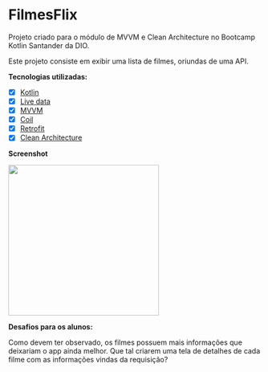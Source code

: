 # **FilmesFlix**

Projeto criado para o módulo de MVVM e Clean Architecture no Bootcamp Kotlin Santander da DIO.

Este projeto consiste em exibir uma lista de filmes, oriundas de uma API. 

**Tecnologias utilizadas:**

- [x] [Kotlin](https://kotlinlang.org/docs/getting-started.html)
- [x] [Live data](https://developer.android.com/topic/libraries/architecture/livedata?hl=pt-br)
- [x] [MVVM](https://developer.android.com/jetpack/guide?gclid=CjwKCAiAjp6BBhAIEiwAkO9Wut2W9TLNRaql75qE26vP_xRvCfTBlBY5j8RHxc_r6RhC1HFPTprbwRoC32cQAvD_BwE&gclsrc=aw.ds) 
- [x] [Coil](https://coil-kt.github.io/coil/)
- [x] [Retrofit](https://square.github.io/retrofit/)
- [x] [Clean Architecture](https://medium.com/android-dev-hacks/detailed-guide-on-android-clean-architecture-9eab262a9011)

**Screenshot**
<p float="left">
  <img src="/filmes_flix.png" width="300" />
</p>

**Desafios para os alunos:**

Como devem ter observado, os filmes possuem mais informações que deixariam o app ainda melhor. Que tal criarem uma tela de detalhes de cada filme com as informações vindas da requisição? 
